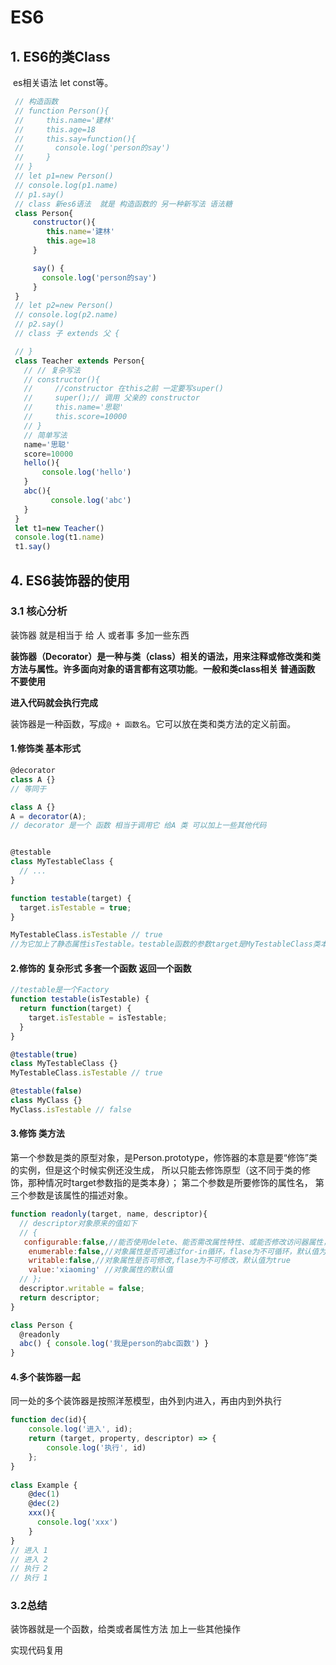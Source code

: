 # ES6

## 1. ES6的类Class

​	es相关语法  let const等。

 ```js
  // 构造函数
  // function Person(){
  //     this.name='建林'
  //     this.age=18
  //     this.say=function(){
  //       console.log('person的say')
  //     }
  // }
  // let p1=new Person()
  // console.log(p1.name)
  // p1.say()
  // class 新es6语法  就是 构造函数的 另一种新写法 语法糖
  class Person{
      constructor(){
         this.name='建林'
         this.age=18
      }

      say() {
        console.log('person的say')
      }
  }
  // let p2=new Person()
  // console.log(p2.name)
  // p2.say()
  // class 子 extends 父 {

  // }
  class Teacher extends Person{
    // // 复杂写法 
    // constructor(){
    //     //constructor 在this之前 一定要写super()
    //     super();// 调用 父亲的 constructor
    //     this.name='思聪'
    //     this.score=10000
    // }
    // 简单写法
    name='思聪'
    score=10000
    hello(){
        console.log('hello')
    }
    abc(){
          console.log('abc')
    }
  }
  let t1=new Teacher()
  console.log(t1.name)
  t1.say()
 ```



## 4. ES6装饰器的使用

### 3.1 核心分析

装饰器  就是相当于 给 人 或者事  多加一些东西

**装饰器（Decorator）是一种与类（class）相关的语法，用来注释或修改类和类方法与属性。许多面向对象的语言都有这项功能**。**一般和类class相关  普通函数 不要使用**

**进入代码就会执行完成** 

装饰器是一种函数，写成`@ + 函数名`。它可以放在类和类方法的定义前面。

#### 1.修饰类 基本形式

```js
@decorator
class A {}
// 等同于

class A {}
A = decorator(A);
// decorator 是一个 函数 相当于调用它 给A 类 可以加上一些其他代码


@testable
class MyTestableClass {
  // ...
}

function testable(target) {
  target.isTestable = true;
}

MyTestableClass.isTestable // true
//为它加上了静态属性isTestable。testable函数的参数target是MyTestableClass类本身。
```

#### 2.修饰的  复杂形式 多套一个函数 返回一个函数

```js
//testable是一个Factory
function testable(isTestable) {
  return function(target) {
    target.isTestable = isTestable;
  }
}

@testable(true)
class MyTestableClass {}
MyTestableClass.isTestable // true

@testable(false)
class MyClass {}
MyClass.isTestable // false
```

#### 3.修饰 类方法

第一个参数是类的原型对象，是Person.prototype，修饰器的本意是要“修饰”类的实例，但是这个时候实例还没生成，	所以只能去修饰原型（这不同于类的修饰，那种情况时target参数指的是类本身）；
第二个参数是所要修饰的属性名，
第三个参数是该属性的描述对象。

```js
function readonly(target, name, descriptor){
  // descriptor对象原来的值如下
  // {
   configurable:false,//能否使用delete、能否需改属性特性、或能否修改访问器属性，false为不可重新定义，默认值为true
    enumerable:false,//对象属性是否可通过for-in循环，flase为不可循环，默认值为true
    writable:false,//对象属性是否可修改,flase为不可修改，默认值为true
    value:'xiaoming' //对象属性的默认值
  // };
  descriptor.writable = false;
  return descriptor;
}

class Person {
  @readonly
  abc() { console.log('我是person的abc函数') }
}
```

#### 4.多个装饰器一起 

同一处的多个装饰器是按照洋葱模型，由外到内进入，再由内到外执行

```js
function dec(id){
    console.log('进入', id);
    return (target, property, descriptor) => {
        console.log('执行', id)
    };
}
 
class Example {
    @dec(1)
    @dec(2)
    xxx(){
      console.log('xxx')
    }
}
// 进入 1
// 进入 2
// 执行 2
// 执行 1

```

### 3.2总结

 装饰器就是一个函数，给类或者属性方法 加上一些其他操作

实现代码复用

